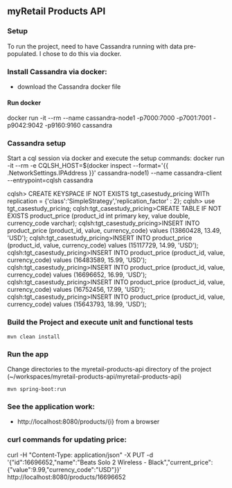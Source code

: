 ## myRetail Products API

### Setup
To run the project, need to have Cassandra running with data pre-populated.  I chose to do this via docker.

### Install Cassandra via docker:
* download the Cassandra docker file
#### Run docker
docker run -it --rm --name cassandra-node1 -p7000:7000 -p7001:7001 -p9042:9042 -p9160:9160 cassandra

### Cassandra setup
Start a cql session via docker and execute the setup commands:
docker run -it --rm -e CQLSH_HOST=$(docker inspect --format='{{ .NetworkSettings.IPAddress }}' cassandra-node1) --name cassandra-client --entrypoint=cqlsh cassandra

cqlsh> CREATE KEYSPACE IF NOT EXISTS tgt_casestudy_pricing WITh replication = {'class':'SimpleStrategy','replication_factor' : 2};
cqlsh> use tgt_casestudy_pricing;
cqlsh:tgt_casestudy_pricing>CREATE TABLE IF NOT EXISTS product_price (product_id int primary key, value double, currency_code varchar);
cqlsh:tgt_casestudy_pricing>INSERT INTO product_price (product_id, value, currency_code) values (13860428, 13.49, 'USD');
cqlsh:tgt_casestudy_pricing>INSERT INTO product_price (product_id, value, currency_code) values (15117729, 14.99, 'USD');
cqlsh:tgt_casestudy_pricing>INSERT INTO product_price (product_id, value, currency_code) values (16483589, 15.99, 'USD');
cqlsh:tgt_casestudy_pricing>INSERT INTO product_price (product_id, value, currency_code) values (16696652, 16.99, 'USD');
cqlsh:tgt_casestudy_pricing>INSERT INTO product_price (product_id, value, currency_code) values (16752456, 17.99, 'USD');
cqlsh:tgt_casestudy_pricing>INSERT INTO product_price (product_id, value, currency_code) values (15643793, 18.99, 'USD');

### Build the Project and execute unit and functional tests
```
mvn clean install
```

### Run the app
Change directories to the myretail-products-api directory of the project (~/workspaces/myretail-products-api/myretail-products-api)
```
mvn spring-boot:run
```

### See the application work:
* http://localhost:8080/products/{i} from a browser

### curl commands for updating price:
curl -H "Content-Type: application/json" -X PUT -d '{"id":16696652,"name":"Beats Solo 2 Wireless - Black","current_price":{"value":9.99,"currency_code":"USD"}}' http://localhost:8080/products/16696652